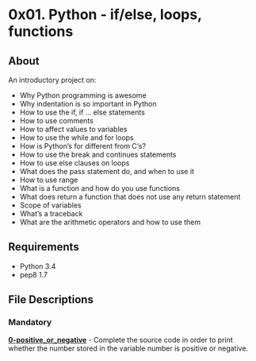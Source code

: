# 0x01. Python - if/else, loops, functions
## About
An introductory project on:
- Why Python programming is awesome
- Why indentation is so important in Python
- How to use the if, if ... else statements
- How to use comments
- How to affect values to variables
- How to use the while and for loops
- How is Python’s for different from C‘s?
- How to use the break and continues statements
- How to use else clauses on loops
- What does the pass statement do, and when to use it
- How to use range
- What is a function and how do you use functions
- What does return a function that does not use any return statement
- Scope of variables
- What’s a traceback
- What are the arithmetic operators and how to use them

## Requirements
- Python 3.4
- pep8 1.7
## File Descriptions
### Mandatory
**[0-positive_or_negative](0-positive_or_negative)** - Complete the source code in order to print whether the number stored in the variable number is positive or negative.
